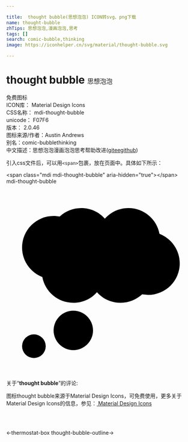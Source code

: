 ```yaml
---

title:  thought bubble(思想泡泡) ICON转svg、png下载
name: thought-bubble
zhTips: 思想泡泡,漫画泡泡,思考
tags: []
search: comic-bubble,thinking
image: https://iconhelper.cn/svg/material/thought-bubble.svg

---
```


# thought bubble  <small style="font-size: 60%;font-weight: 100">思想泡泡</small>


<div class="detail-page">
<p>
<span><span class="badge-success badge">免费图标</span> </span>
<br/>
<span>
ICON库：
<span class="badge-secondary badge">Material Design Icons</span> 
</span>
<br/>
<span>
CSS名称：
<span class="badge-secondary badge">mdi-thought-bubble</span> 
</span>
<br/>
<span>
unicode：
<span class="badge-secondary badge">F07F6</span> 
<copy-btn content='F07F6' btn-title=""></copy-btn>
<copy-btn :content='String.fromCodePoint(parseInt("F07F6", 16))' btn-title="复制U"></copy-btn>
</span>
<br/>
<span>
版本：
<span class="badge-secondary badge">2.0.46</span> 
</span>
<br/>
<span>图标来源/作者：<span class="badge-light badge">Austin Andrews</span></span> 
<br/>
<span>别名：<span class="badge-light badge">comic-bubble</span><span class="badge-light badge">thinking</span></span><br/><span class="zh-detail">中文描述：<span class="badge-primary badge">思想泡泡</span><span class="badge-primary badge">漫画泡泡</span><span class="badge-primary badge">思考</span><span class="help-link"><span>帮助改进</span>(<a href="https://gitee.com/liuwave/icon-helper/edit/master/json/material/thought-bubble.json" target="_blank" rel="noopener noreferrer">gitee</a><a href="https://github.com/liuwave/icon-helper/edit/master/json/material/thought-bubble.json" target="_blank" rel="noopener noreferrer">github</a></span>)</span><br/>
</p>
</div>
<div class="alert alert-dark">
  <i class="mdi mdi-thought-bubble mdi-48px"></i>
  <i class="mdi mdi-thought-bubble mdi-36px"></i>
  <i class="mdi mdi-thought-bubble mdi-24px"></i>
  <i class="mdi mdi-thought-bubble mdi-18px"></i>
</div>
<div>
  <p>引入css文件后，可以用<code>&lt;span&gt;</code>包裹，放在页面中。具体如下所示：    
  </p>
  <div class="alert alert-primary" style="font-size: 14px">
    &lt;span class="mdi mdi-thought-bubble" aria-hidden="true"&gt;&lt;/span&gt;
    <copy-btn content='<span class="mdi mdi-thought-bubble" aria-hidden="true"></span>'></copy-btn>
  </div>
  <div class="alert alert-secondary">
    <i class="mdi mdi-thought-bubble"
    style="font-size: 24px"
    aria-hidden="true"></i> mdi-thought-bubble
    <copy-btn content="mdi-thought-bubble" btn-title="复制图标名称"></copy-btn>
  </div>
</div>
<div id="svg" class="svg-wrap">
<svg xmlns="http://www.w3.org/2000/svg" viewBox="0 0 24 24"><path d="M3.5,19A1.5,1.5 0 0,1 5,20.5A1.5,1.5 0 0,1 3.5,22A1.5,1.5 0 0,1 2,20.5A1.5,1.5 0 0,1 3.5,19M8.5,16A2.5,2.5 0 0,1 11,18.5A2.5,2.5 0 0,1 8.5,21A2.5,2.5 0 0,1 6,18.5A2.5,2.5 0 0,1 8.5,16M14.5,15C13.31,15 12.23,14.5 11.5,13.65C10.77,14.5 9.69,15 8.5,15C6.54,15 4.91,13.59 4.57,11.74C3.07,11.16 2,9.7 2,8A4,4 0 0,1 6,4C6.26,4 6.5,4.03 6.77,4.07C7.5,3.41 8.45,3 9.5,3C10.69,3 11.77,3.5 12.5,4.35C13.23,3.5 14.31,3 15.5,3C17.46,3 19.09,4.41 19.43,6.26C20.93,6.84 22,8.3 22,10A4,4 0 0,1 18,14L17.23,13.93C16.5,14.59 15.55,15 14.5,15Z" /></svg>
</div>
<detail full-name='mdi-thought-bubble'></detail>
<div class="icon-detail__container">
<p>关于“<b>thought bubble</b>”的评论:</p>
</div>
<Vssue title="关于“thought bubble”的评论" />    
<div><p>图标thought bubble来源于Material Design Icons，可免费使用，更多关于 Material Design Icons的信息，参见：<a target="_blank" href="https://iconhelper.cn/material.html"> Material Design Icons</a>
</p></div>

<div style="padding:2rem 0 " class="page-nav"><p class="inner"><span class="prev">←<router-link to="/icon/thermostat-box.html">thermostat-box</router-link></span> <span class="next"><router-link to="/icon/thought-bubble-outline.html">thought-bubble-outline</router-link>→</span></p></div>

